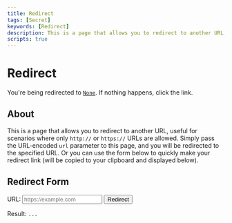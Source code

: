 ```yaml
---
title: Redirect
tags: [Secret]
keywords: [Redirect]
description: This is a page that allows you to redirect to another URL, useful for scenarios where only `http://` or `https://` URLs are allowed.
scripts: true
---
```


# Redirect

You're being redirected to [`None`](#). If nothing happens, click the link.

## About

This is a page that allows you to redirect to another URL, useful for scenarios where only `http://` or `https://` URLs are allowed. Simply pass the URL-encoded `url` parameter to this page, and you will be redirected to the specified URL. Or you can use the form below to quickly make your redirect link (will be copied to your clipboard and displayed below).

## Redirect Form

<form id="redirect-form">
    <label for="url">URL:</label>
    <input type="text" id="url" name="url" placeholder="https://example.com" required>
    <button type="submit">Redirect</button>
</form>

Result: <code id="result">...</code>
